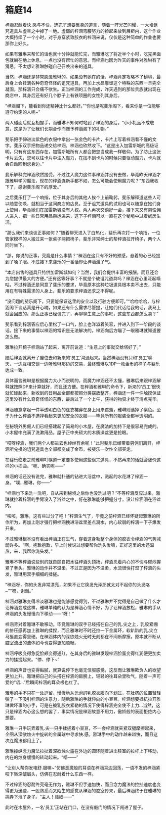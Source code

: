 # 箱庭14

梓涵忍耐着快.感与不快，选完了想要售卖的道具，随着一阵光芒闪耀，一大堆诅咒道具从虚空之中掉了一地。虚弱的梓涵弯腰努力的捡起来放到展柜内，这个作业大概持续了一个小时，对于身穿紧致胶衣的梓涵来说，仅仅是这种简单的作业也要那你上好久。

如果有雅琳来帮忙的话也就十分钟就能忙完，而雅琳吃了将近半个小时，吃完黑面包就躺在地上休息，一点也没有帮忙的意思。而梓涵也因为昨天的事件对雅琳有了猜忌，不太想让雅琳触碰自己召唤出来的道具。

当然，梓涵还是非常感激雅琳的，如果没有她在的话，梓涵肯定攻略不了秘境，最后身上会挂满各种奇奇怪怪的诅咒道具，再加上水晶雕塑这个特殊的东西一旦完全凝固，那梓涵只会痛不欲生。正当梓涵的工作完成，昨天遇到的那位贵族就出现在商店中，其身后还有好几个脖子上有铁项圈的女性列其身后。

“梓涵阁下，能看到你还精神比什么都好。”“你也是呢斐乐阁下，看来你是一位能够遵守约定的人呢~”

两人碰面后就互相握手，而雅琳不知何时站到了梓涵的身后。“小小礼品不成敬意，这是为了让我们长期合作而赠予梓涵阁下的礼物。”

斐乐把手伸进淡紫色的衣服中拿出一张金色的卡片，卡片上写着梓涵看不懂的文字。斐乐双手把物品递交给梓涵，梓涵也欣然收下。“这是出入加雷斯城的高级证明，只有有这东西存在，加雷斯城所有人都会把您当成我一样敬仰。为了防止这张卡片丢失，您可以往卡片中注入魔力，在找不到卡片的时候只要驱动魔力，卡片就会自动回到您身边。”

斐乐解释完梓涵欣然接受，不过注入魔力这件事梓涵并没有去做，毕竟昨天梓涵才跟雅琳学习魔法，现在的梓涵连新手都不如，怎么可能会使用魔力呢？“东西我收下了，感谢斐乐阁下的厚爱。”

之后斐乐打了一个响指，位于其身后的其他人挨个上前鞠躬，斐乐解释道这些人可以随意使唤，就相当于这间商店的店员。至于诅咒道具的试用也可以随意在她们身上使用，毕竟她们在加雷斯城没有人权。两人再次交谈好一会，接下来又有男性佣人进入，把一些日常用品搬运进来，这下子梓涵可以一直在这个秘境中过着蜗居生活。

“那么我们来谈谈正事如何？”随着聊天进入了白热化，斐乐再次打一个响指，一位管家模样的人搬过来一张桌子两把椅子，斐乐非常绅士的帮梓涵拉开椅子，两个人同时坐下。

“那，你说的正事，究竟是什么事情？”梓涵在这只有不好的预感，悬着的心已经提到了嗓子眼。不过接下来斐乐的一番话却让梓涵泄了气。

“本店出售的道具只特供加雷斯城如何？当然，我们会提供丰富的报酬。而且还会为您提供最大的方便。”还有这等好事？不就是个破诅咒道具吗？梓涵在心里泛起嘀咕，不过梓涵还是同意了斐乐的要求，毕竟原本这种垃圾道具根本卖不出去，只能用在有特殊需求的人身上，斐乐的要求梓涵还求之不得呢。

“没问题的斐乐阁下，只要能保证这里的安全以及行驶方便即可。”“哈哈哈哈，与梓涵阁下谈话真是开心呐，如果还有什么需求尽管提，让她们代话给我的话，我马上就会回应的。那么正事已经谈完了，再聊聊生意上的事吧，这些东西都怎么卖？”

斐乐看到梓涵答应后心里松了一口气，脸上也洋溢着笑容，并进入到下一阶段的谈话。接下来的事情以梓涵的常识是无法解决的，梓涵向后方瞄了一眼雅琳就知道要怎么做。

雅琳拉开椅子梓涵站了起来，离开前说道：“生意上的事就交给塔好了。”

随后梓涵就离开了座位去和新来的‘员工’沟通起来。当然梓涵没有只和‘员工’聊天，一边互相交谈一边听雅琳那边的交易，最终雅琳以1DP一枚金币的样子与斐乐达成一致。

具体而言雅琳是根据魔力大小而说明的，而魔力梓涵还不太懂，雅琳后来跟梓涵解释就按照DP来计算就好，而且还方便。在梓涵和雅琳的命令下，新来的‘员工’很快就忙碌起来，新收到的日用品全部都按照分类摆放整齐，梓涵还一件一件触摸保证这里没有什么奇奇怪怪的东西，最后过了一个上午，获得的物资才终于清点完毕。

梓涵随意拿起一件半透明白色的连衣裙穿在身上用来遮羞，雅琳则选择了紫色。至于为什么梓涵不选择看起来更加安全的衣服——毕竟所有的服装全都半透明的。

在秘境外男佣人们已经搭建起了简易的小木屋，在魔法的加持下是很容易完成的。小木屋中充满了洗漱用品，屋子正中央硕大的木质澡盆更是抢眼。

“哎呀梓涵，我们两个人都进去也绰绰有余呢！”此时斐乐已经带着男佣们离开，梓涵所兑换的诅咒道具也全部都变成了金币，被斐乐一次性全部买走。

在斐乐临走之前雅琳叮嘱道一定要多使用这些诅咒道具，不然再来的话就会涨价这样的小插曲。“呃、确实呢——”

梓涵的话还没有说完，雅琳就扑通的钻进大浴盆中，溅起的水花淋了梓涵一身。“噗…雅琳，你——”

“梓涵也下来洗一洗吧，自从来到秘境之后你也没洗过吧？”不等梓涵反应过来，雅琳就拉着梓涵的手臂没入了浴盆之中，好在雅琳能够把握分寸，没让梓涵溺在浴盆内。

“咳咳，雅琳，这有些过分了吧！”梓涵生气了，毕竟之前梓涵已经怀疑起雅琳的所作所为，再加上刚才强行把梓涵拽进浴盆里差点溺水，内心软弱的梓涵一下子爆发开来。

不过雅琳根本没有看出梓涵正在生气，穿着这身勒整个身体的胶衣令梓涵的气势减弱许多。“啊，抱歉抱歉，早上时候说过想要帮你洗头发嘛，正好这里的水还温热，来，我帮你洗头发。”

雅琳不等梓涵说些别的就自顾自把水往梓涵头顶扬，梓涵忍着内心的不快与郁闷握紧了拳头。雅琳的动作并不温柔，不过正是因为不温柔，水流很快打湿了梓涵的头发，雅琳用双手细细的揉搓。

“梓涵呀，你的头发非常漂亮，如果不让它焕发光泽那就太对不起你的头发咯~”“嗯，谢谢。”

梓涵对雅琳变得冷淡雅琳也是能够感觉得到，不过雅琳并不觉得是自己做了什么才让梓涵变成这样，雅琳单纯的认为是梓涵心情不好，为了让梓涵放松，雅琳的手从梓涵的头发慢慢向下移动——“呀！”

梓涵背对着雅琳不敢移动，毕竟雅琳的双手已经搭在自己的乳.尖之上，乳胶紧绷的挤压感再加上雅琳的揉捏，而且雅琳时不时还拉一下金属环，软趴趴的乳.尖立马挺直变得坚硬。在梓涵体内的深欲烛火无时无刻都在不间断摩擦，原本就不断从腔室流出的液体如今也变得更加顺畅。

梓涵呼吸变得急促脸颊变得通红，在其身后的雅琳发现梓涵脸蛋变得红润便更加卖力的揉搓起来。“停、停下~”

梓涵的声音也变得黏腻，就算说停下也毫无信服感觉，这反而让雅琳欺负人的欲望更加上升。雅琳把自己的头搭在梓涵的肩膀上，轻轻的往耳朵里吹气，随着一声可爱的“唔…”后瞬间梓涵的耳朵根也红了。

雅琳的手不只在一处逗留，慢慢地从光滑的乳胶衣服向下划过，在肚脐的位置轻轻弹了一下吸引梓涵的注意力，随后雅琳的手就伸向的小豆豆。梓涵想要抵抗拉开雅琳做坏事的小手，可是在被乳胶衣紧勒的情况下使得梓涵完全使不上力…当然，这只是梓涵内心这么想的罢了，事实情况是梓涵故意不用力，傲娇般的表面拒绝内心想要。

雅琳一只手玩弄着乳.尖一只手揉搓着小豆豆，不一会梓涵就夹紧双腿摩擦起来，企图从深欲烛火中旋转的金属球中寻求快.感。雅琳手中的动作越来越快，而且这次连魔法都用上了。

雅琳操纵念力魔法拉扯着深欲烛火露在外边的圆环随着进出腔室的拉杆上下移动，内在的烛身缓慢的转动起来。“唔——”

“让别人帮你发电舒.服嘛~”仿佛恶魔般的耳语在梓涵耳边回荡，一语不发的梓涵紧咬下唇深皱眉头，仿佛在忍耐着什么东西一样。

不过梓涵的忍耐终究毫无作为，雅琳不但手速加快，而且念力魔法的拉扯速度也变得更为迅速，一股熟悉而又陌生的感觉从梓涵的腔室传来，最后梓涵终于在雅琳的挑弄下泄了身子。“主人！贱奴——”

此时在木屋外，一名‘员工’正站在门口，在没有敲门的情况下闯进了屋子。 

 